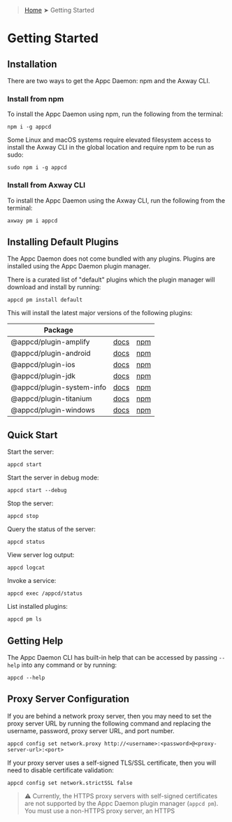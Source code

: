 > [Home](README.md) ➤ Getting Started

# Getting Started

## Installation

There are two ways to get the Appc Daemon: npm and the Axway CLI.

### Install from npm

To install the Appc Daemon using npm, run the following from the terminal:

	npm i -g appcd

Some Linux and macOS systems require elevated filesystem access to install the Axway CLI in the
global location and require npm to be run as sudo:

	sudo npm i -g appcd

### Install from Axway CLI

To install the Appc Daemon using the Axway CLI, run the following from the terminal:

	axway pm i appcd

## Installing Default Plugins

The Appc Daemon does not come bundled with any plugins. Plugins are installed using the Appc Daemon
plugin manager.

There is a curated list of "default" plugins which the plugin manager will download and install by
running:

	appcd pm install default

This will install the latest major versions of the following plugins:

| Package                   |            |           |
| ------------------------- | ---------- | --------- |
| @appcd/plugin-amplify     | [docs][11] | [npm][12] |
| @appcd/plugin-android     | [docs][21] | [npm][22] |
| @appcd/plugin-ios         | [docs][31] | [npm][32] |
| @appcd/plugin-jdk         | [docs][41] | [npm][42] |
| @appcd/plugin-system-info | [docs][51] | [npm][52] |
| @appcd/plugin-titanium    | [docs][61] | [npm][62] |
| @appcd/plugin-windows     | [docs][71] | [npm][72] |

[11]: https://github.com/appcelerator/appcd-plugin-amplify#readme
[12]: https://npmjs.org/packages/@appcd/plugin-amplify

[21]: https://github.com/appcelerator/appcd-plugin-android#readme
[22]: https://npmjs.org/packages/@appcd/plugin-android

[31]: https://github.com/appcelerator/appcd-plugin-ios#readme
[32]: https://npmjs.org/packages/@appcd/plugin-ios

[41]: https://github.com/appcelerator/appcd-plugin-jdk#readme
[42]: https://npmjs.org/packages/@appcd/plugin-jdk

[51]: https://github.com/appcelerator/appcd-plugin-system-info#readme
[52]: https://npmjs.org/packages/@appcd/plugin-system-info

[61]: https://github.com/appcelerator/appcd-plugin-titanium#readme
[62]: https://npmjs.org/packages/@appcd/plugin-titanium

[71]: https://github.com/appcelerator/appcd-plugin-windows#readme
[72]: https://npmjs.org/packages/@appcd/plugin-windows

## Quick Start

Start the server:

	appcd start

Start the server in debug mode:

	appcd start --debug

Stop the server:

	appcd stop

Query the status of the server:

	appcd status

View server log output:

	appcd logcat

Invoke a service:

	appcd exec /appcd/status

List installed plugins:

	appcd pm ls

## Getting Help

The Appc Daemon CLI has built-in help that can be accessed by passing `--help` into any command or by running:

	appcd --help

## Proxy Server Configuration

If you are behind a network proxy server, then you may need to set the proxy server URL by running
the following command and replacing the username, password, proxy server URL, and port number.

	appcd config set network.proxy http://<username>:<password>@<proxy-server-url>:<port>

If your proxy server uses a self-signed TLS/SSL certificate, then you will need to disable
certificate validation:

	appcd config set network.strictSSL false

> :warning: Currently, the HTTPS proxy servers with self-signed certificates are not supported by
> the Appc Daemon plugin manager (`appcd pm`). You must use a non-HTTPS proxy server, an HTTPS
